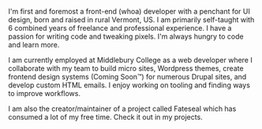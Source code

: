 I'm first and foremost a front-end (whoa) developer  with a penchant for UI design, born and raised in rural Vermont, US. I am primarily self-taught with 6 combined years of freelance and professional experience. I have a passion for writing code and tweaking pixels. I'm always hungry to code and learn more.

I am currently employed at Middlebury College as a web developer where I collaborate with my team to build micro sites, Wordpress themes, create frontend design systems (Coming Soon&trade;) for numerous Drupal sites, and develop custom HTML emails. I enjoy working on tooling and finding ways to improve workflows.

I am also the creator/maintainer of a project called Fateseal which has consumed a lot of my free time. Check it out in my projects. 
